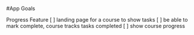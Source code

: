 #App Goals

Progress Feature
	[ ] landing page for a course to show tasks
	[ ] be able to mark complete, course tracks tasks completed
	[ ] show course progress

